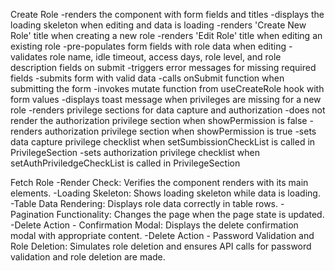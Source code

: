 Create Role
-renders the component with form fields and titles
-displays the loading skeleton when editing and data is loading
-renders 'Create New Role' title when creating a new role
-renders 'Edit Role' title when editing an existing role
-pre-populates form fields with role data when editing
-validates role name, idle timeout, access days, role level, and role description fields on submit
-triggers error messages for missing required fields
-submits form with valid data
-calls onSubmit function when submitting the form
-invokes mutate function from useCreateRole hook with form values
-displays toast message when privileges are missing for a new role
-renders privilege sections for data capture and authorization
-does not render the authorization privilege section when showPermission is false
-renders authorization privilege section when showPermission is true
-sets data capture privilege checklist when setSumbissionCheckList is called in PrivilegeSection
-sets authorization privilege checklist when setAuthPriviledgeCheckList is called in PrivilegeSection

Fetch Role
-Render Check: Verifies the component renders with its main elements.
-Loading Skeleton: Shows loading skeleton while data is loading.
-Table Data Rendering: Displays role data correctly in table rows.
-Pagination Functionality: Changes the page when the page state is updated.
-Delete Action - Confirmation Modal: Displays the delete confirmation modal with appropriate content.
-Delete Action - Password Validation and Role Deletion: Simulates role deletion and ensures API calls for password validation and role deletion are made.
